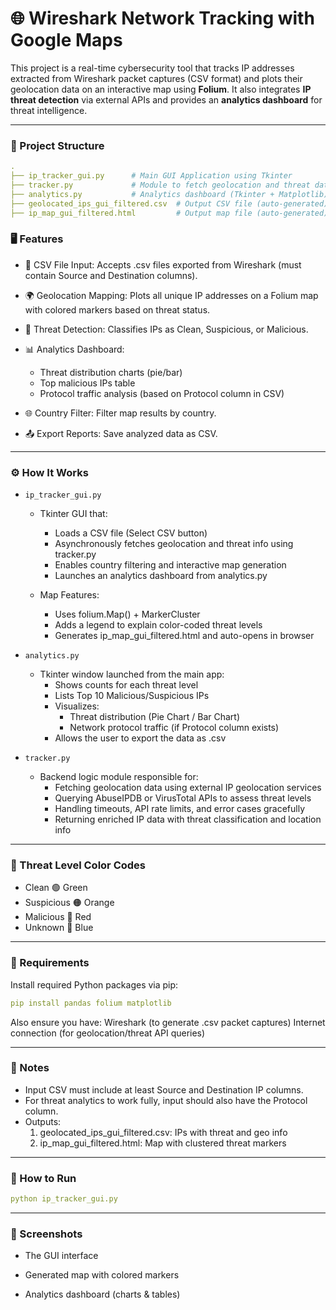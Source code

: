 # 🌐 Wireshark Network Tracking with Google Maps

This project is a real-time cybersecurity tool that tracks IP addresses extracted from Wireshark packet captures (CSV format) and plots their geolocation data on an interactive map using **Folium**. It also integrates **IP threat detection** via external APIs and provides an **analytics dashboard** for threat intelligence.

---

### 📁 Project Structure
```yaml
.
├── ip_tracker_gui.py      # Main GUI Application using Tkinter
├── tracker.py             # Module to fetch geolocation and threat data (uses APIs)
├── analytics.py           # Analytics dashboard (Tkinter + Matplotlib)
├── geolocated_ips_gui_filtered.csv  # Output CSV file (auto-generated)
├── ip_map_gui_filtered.html         # Output map file (auto-generated)

```

### 🖥️ Features
- 📂 CSV File Input: Accepts .csv files exported from Wireshark (must contain Source and Destination columns).
- 🌍 Geolocation Mapping: Plots all unique IP addresses on a Folium map with colored markers based on threat status.
- 🚨 Threat Detection: Classifies IPs as Clean, Suspicious, or Malicious.
- 📊 Analytics Dashboard:
  - Threat distribution charts (pie/bar)
  - Top malicious IPs table
  - Protocol traffic analysis (based on Protocol column in CSV)

- 🌐 Country Filter: Filter map results by country.
- 📤 Export Reports: Save analyzed data as CSV.

---

### ⚙️ How It Works

- `ip_tracker_gui.py`
  - Tkinter GUI that:
    - Loads a CSV file (Select CSV button)
    - Asynchronously fetches geolocation and threat info using tracker.py
    - Enables country filtering and interactive map generation
    - Launches an analytics dashboard from analytics.py

  - Map Features:
    - Uses folium.Map() + MarkerCluster
    - Adds a legend to explain color-coded threat levels
    - Generates ip_map_gui_filtered.html and auto-opens in browser

- `analytics.py`
  - Tkinter window launched from the main app:
    - Shows counts for each threat level
    - Lists Top 10 Malicious/Suspicious IPs
    - Visualizes:
      - Threat distribution (Pie Chart / Bar Chart)
      - Network protocol traffic (if Protocol column exists)
    - Allows the user to export the data as .csv

- `tracker.py`
  - Backend logic module responsible for:
    - Fetching geolocation data using external IP geolocation services
    - Querying AbuseIPDB or VirusTotal APIs to assess threat levels
    - Handling timeouts, API rate limits, and error cases gracefully
    - Returning enriched IP data with threat classification and location info
      
---

### 🧠 Threat Level Color Codes
- Clean	🟢 Green
- Suspicious	🟠 Orange
- Malicious	🔴 Red
- Unknown	🔵 Blue

---

### 📌 Requirements
Install required Python packages via pip:
```yaml
pip install pandas folium matplotlib
```
Also ensure you have:
Wireshark (to generate .csv packet captures)
Internet connection (for geolocation/threat API queries)

---

### 📝 Notes
- Input CSV must include at least Source and Destination IP columns.
- For threat analytics to work fully, input should also have the Protocol column.
- Outputs:
  1. geolocated_ips_gui_filtered.csv: IPs with threat and geo info
  2. ip_map_gui_filtered.html: Map with clustered threat markers

---

### 🚀 How to Run
```yaml
python ip_tracker_gui.py
```

---

### 📸 Screenshots 

- The GUI interface

- Generated map with colored markers

- Analytics dashboard (charts & tables)


